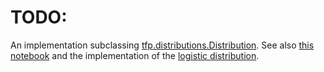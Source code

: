 # TODO:
An implementation subclassing [tfp.distributions.Distribution](https://www.tensorflow.org/probability/api_docs/python/tfp/distributions/Distribution). See also 
[this notebook](https://github.com/tensorflow/probability/blob/main/tensorflow_probability/examples/jupyter_notebooks/Understanding_TensorFlow_Distributions_Shapes.ipynb) and the implementation of the [logistic distribution](https://github.com/tensorflow/probability/blob/v0.16.0/tensorflow_probability/python/distributions/logistic.py#L33-L236).
